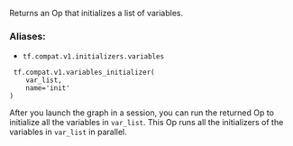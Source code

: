 Returns an Op that initializes a list of variables.
### Aliases:
- `tf.compat.v1.initializers.variables`

```
 tf.compat.v1.variables_initializer(
    var_list,
    name='init'
)
```
After you launch the graph in a session, you can run the returned Op to initialize all the variables in `var_list`. This Op runs all the initializers of the variables in `var_list` in parallel.
